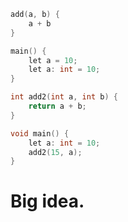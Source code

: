 
```c
add(a, b) {
	a + b
}

main() {
	let a = 10;
	let a: int = 10;
}
```

```c
int add2(int a, int b) {
	return a + b;	
}

void main() {
	let a: int = 10;
	add2(15, a);
}
```

# Big idea.
